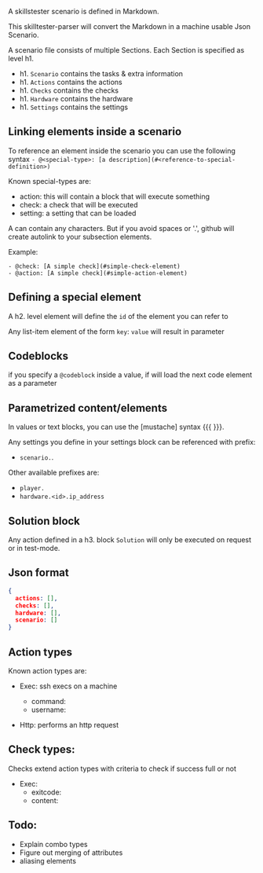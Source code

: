 A skillstester scenario is defined in Markdown.

This skilltester-parser will convert the Markdown in a machine usable Json Scenario.

A scenario file consists of multiple Sections. Each Section is specified as level h1.

- h1. `Scenario` contains the tasks & extra information
- h1. `Actions` contains the actions
- h1. `Checks` contains the checks
- h1. `Hardware` contains the hardware
- h1. `Settings` contains the settings


## Linking elements inside a scenario
To reference an element inside the scenario you can use the following syntax
`- @<special-type>: [a description](#<reference-to-special-definition>)`

Known special-types are:
- action: this will contain a block that will execute something
- check: a check that will be executed
- setting: a setting that can be loaded

A <reference-to-special-definition> can contain any characters.
But if you avoid spaces or '.', github will create autolink to your subsection elements.

Example:
```
- @check: [A simple check](#simple-check-element)
- @action: [A simple check](#simple-action-element)
```

## Defining a special element
A h2. level element will define the `id` of the element you can refer to

Any list-item element of the form `key`: `value` will result in parameter

## Codeblocks
if you specify a `@codeblock` inside a value, if will load the next code element as a parameter

## Parametrized content/elements
In values or text blocks, you can use the [mustache] syntax {{{ }}}.

Any settings you define in your settings block can be referenced with prefix:
- `scenario.`.

Other available prefixes are:
- `player.` 
- `hardware.<id>.ip_address`

## Solution block
Any action defined in a h3. block `Solution` will only be executed on request or in test-mode.

## Json format
```json
{
  actions: [],
  checks: [],
  hardware: [],
  scenario: []
}
```


## Action types
Known action types are:

- Exec: ssh execs on a machine
  - command:
  - username:

- Http: performs an http request

## Check types:
Checks extend action types with criteria to check if success full or not

- Exec:
  - exitcode:
  - content:

## Todo:
- Explain combo types
- Figure out merging of attributes
- aliasing elements
